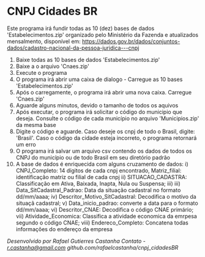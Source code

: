 # CNPJ Cidades BR

Este programa irá fundir todas as 10 (dez) bases de dados 'Estabelecimentos.zip' organizado pelo Ministério da Fazenda e atualizados mensalmento, disponível em:
https://dados.gov.br/dados/conjuntos-dados/cadastro-nacional-da-pessoa-juridica---cnpj  

1) Baixe todas as 10 bases de dados 'Estabelecimentos.zip'
2) Baixe a o arquivo 'Cnaes.zip'
3) Execute o programa
4) O programa irá abrir uma caixa de dialogo - Carregue as 10 bases 'Estabelecimentos.zip'
5) Após o carregamente, o programa irá abrir uma nova caixa. Carregue 'Cnaes.zip'
6) Aguarde alguns minutos, devido o tamanho de todos os aquivos
7) Após executar, o programa irá solicitar o código do municipio que deseja. Consulte o código de cada município no arquivo 'Municipios.zip' da mesma base 
8) Digite o código e aguarde. Caso deseje os cnpj de todo o Brasil, digite: 'Brasil'. Caso o código da cidade esteja incorreto, o programa retornará um erro
9) O programa irá salvar um arquivo csv contendo os dados de todos os CNPJ do município ou de todo Brasil em seu diretório padrão
10) A base de dados é enriquecida com alguns cruzamento de dados:
  i) CNPJ_Completo: 14 dígitos de cada cnpj encontrado, Matriz_filial: identificação matriz ou filial de cada cnpj
  ii) SITUACAO_CADASTRA: Classificação em Ativa, Baixada, Inapta, Nula ou Suspensa; iii)
  iii) Data_SitCadastral_Padrao: Data da situação cadastral no formato dd/mm/aaaa;
  iv) Descritor_Motivo_SitCadastral: Decodifica o motivo da situaçã cadastral;
  v) Data_inicio_padrao: converte a data para o formato dd/mm/aaaa;
  vi) Descritor_CNAE: Decodifica o código CNAE primário;
  vii) Atividade_Economica: Classifica a atividade economica da emrpesa segundo o código CNAE;
  viii) Endereco_Completo: Concatena todas informações do endereço da empresa 
  
*Desenvolvido por Rafael Gutierres Castanha*
*Contato - r.castanha@gmail.com*
*github.com/rafaelcastanha/cnpj_cidadesBR*
